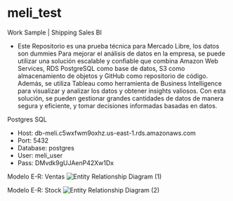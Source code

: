 # meli_test
Work Sample | Shipping Sales BI
- Este Repositorio es una prueba técnica para Mercado Libre, los datos son dummies
Para mejorar el análisis de datos en la empresa, se puede utilizar una solución escalable y confiable que combina Amazon Web Services, RDS PostgreSQL como base de datos, S3 como almacenamiento de objetos y GitHub como repositorio de código. Además, se utiliza Tableau como herramienta de Business Intelligence para visualizar y analizar los datos y obtener insights valiosos. Con esta solución, se pueden gestionar grandes cantidades de datos de manera segura y eficiente, y tomar decisiones informadas basadas en datos.

Postgres SQL
- Host: db-meli.c5wxfwm9oxhz.us-east-1.rds.amazonaws.com
- Port: 5432
- Database: postgres
- User: meli_user
- Pass: DMvdk9gUJAenP42Xw1Dx

Modelo E-R: Ventas
![Entity Relationship Diagram (1)](https://user-images.githubusercontent.com/77754113/218520923-8bc3a7a5-06ec-4bc6-ab36-c8718237b7fd.jpg)

Modelo E-R: Stock
![Entity Relationship Diagram (2)](https://user-images.githubusercontent.com/77754113/218520868-dad7816f-55a1-4179-867d-a5ca4997b70f.jpg)



